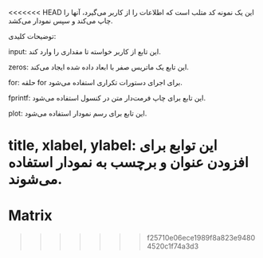 <<<<<<< HEAD
 این یک نمونه کد متلب است که اطلاعات را از کاربر می‌گیرد، آنها را چاپ می‌کند و سپس نمودار می‌کشد.

توضیحات کلیدی:

input: این تابع از کاربر خواسته تا مقداری را وارد کند.

zeros: این تابع یک ماتریس صفر با ابعاد داده شده ایجاد می‌کند.

for: حلقه for برای اجرای دستورات تکراری استفاده می‌شود.

fprintf: این تابع برای چاپ فرمت‌دار متن در کنسول استفاده می‌شود.

plot: این تابع برای رسم نمودار استفاده می‌شود.

title, xlabel, ylabel: این توابع برای افزودن عنوان و برچسب به نمودار استفاده می‌شوند.
=======
# Matrix
>>>>>>> f25710e06ece1989f8a823e94804520c1f74a3d3
